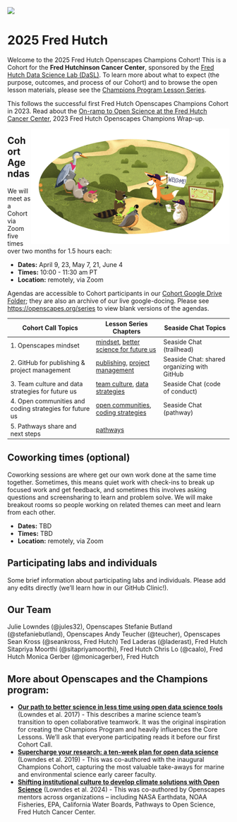 
<a align="left" href="https://github.com/Openscapes/2025-fred-hutch"><img src="https://github.githubassets.com/images/modules/logos_page/GitHub-Mark.png" width="35px"/></a>

# 2025 Fred Hutch

Welcome to the 2025 Fred Hutch Openscapes Champions Cohort! This is a Cohort for the **Fred Hutchinson Cancer Center**, sponsored by the [Fred Hutch Data Science Lab (DaSL)](https://hutchdatascience.org/). To learn more about what to expect (the purpose, outcomes, and process of our Cohort) and to browse the open lesson materials, please see the [Champions Program Lesson Series](https://openscapes.github.io/series).

This follows the successful first Fred Hutch Openscapes Champions Cohort in 2023. Read about the [On-ramp to Open Science at the Fred Hutch Cancer Center](https://openscapes.org/blog/2023-12-04-fred-hutch/), 2023 Fred Hutch Openscapes Champions Wrap-up. 

<img src="horst-champions-trailhead.png" align="right" width="450">

## Cohort Agendas

We will meet as a Cohort via Zoom five times over two months for 1.5
hours each:

- **Dates:** April 9, 23, May 7, 21, June 4
- **Times:** 10:00 - 11:30 am PT
- **Location:** remotely, via Zoom

Agendas are accessible to Cohort participants in our [Cohort Google
Drive Folder](https://drive.google.com/drive/folders/1SXfIG9HkXVym29mZrsPJoiqRaIghJa4k?usp=drive_link); they are also an archive of our
live google-docing. Please see <https://openscapes.org/series> to view blank versions of the agendas.

| Cohort Call Topics | Lesson Series Chapters | Seaside Chat Topics |
|----|----|----|
| 1\. Openscapes mindset | [mindset](https://openscapes.github.io/series/mindset), [better science for future us](https://openscapes.github.io/series/core-lessons/better-science) | Seaside Chat (trailhead) |
| 2\. GitHub for publishing & project management | [publishing](https://openscapes.github.io/series/github-pub), [project management](https://openscapes.github.io/series/github-issues) | Seaside Chat: shared organizing with GitHub |
| 3\. Team culture and data strategies for future us | [team culture](https://openscapes.github.io/series/team-culture), [data strategies](https://openscapes.github.io/series/core-lessons/data-strategies) | Seaside Chat (code of conduct) |
| 4\. Open communities and coding strategies for future us | [open communities](https://openscapes.github.io/series/core-lessons/communities), [coding strategies](https://openscapes.github.io/series/core-lessons/coding-strategies) | Seaside Chat (pathway) |
| 5\. Pathways share and next steps | [pathways](https://openscapes.github.io/series/core-lessons/pathways) |  |

<!---TODO: link to issues labeled 'digest'. 
Note result will be empty until after first call digest is posted.
&#10;[**Cohort Call Digests**](issues)
--->

## Coworking times (optional)

Coworking sessions are where get our own work done at the same time
together. Sometimes, this means quiet work with check-ins to break up
focused work and get feedback, and sometimes this involves asking
questions and screensharing to learn and problem solve. We will make
breakout rooms so people working on related themes can meet and learn
from each other.

- **Dates:** TBD
- **Times:** TBD
- **Location:** remotely, via Zoom

## Participating labs and individuals

Some brief information about participating labs and individuals. Please
add any edits directly (we’ll learn how in our GitHub Clinic!).

## Our Team

Julie Lowndes (@jules32), Openscapes 
Stefanie Butland (@stefaniebutland), Openscapes
Andy Teucher (@teucher), Openscapes
Sean Kross (@seankross, Fred Hutch)
Ted Laderas (@laderast), Fred Hutch
Sitapriya Moorthi (@sitapriyamoorthi), Fred Hutch
Chris Lo (@caalo), Fred Hutch
Monica Gerber (@monicagerber), Fred Hutch

## More about Openscapes and the Champions program:

- [**Our path to better science in less time using open data science
  tools**](https://www.nature.com/articles/s41559-017-0160) (Lowndes et
  al. 2017) - This describes a marine science team’s transition to open
  collaborative teamwork. It was the original inspiration for creating
  the Champions Program and heavily influences the Core Lessons. We’ll
  ask that everyone participating reads it before our first Cohort Call.
- [**Supercharge your research: a ten-week plan for open data
  science**](https://openscapes.github.io/supercharge-research/)
  (Lowndes et al. 2019) - This was co-authored with the inaugural
  Champions Cohort, capturing the most valuable take-aways for marine
  and environmental science early career faculty.
- [**Shifting institutional culture to develop climate solutions with
  Open
  Science**](https://onlinelibrary.wiley.com/doi/10.1002/ece3.11341)
  (Lowndes et al. 2024) - This was co-authored by Openscapes mentors
  across organizations – including NASA Earthdata, NOAA Fisheries, EPA,
  California Water Boards, Pathways to Open Science, Fred Hutch Cancer
  Center.
